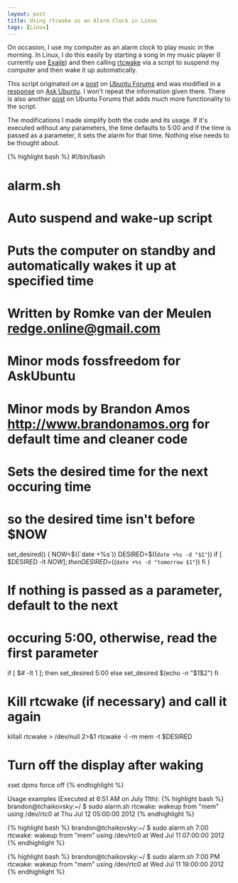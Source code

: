 ```yaml
---
layout: post
title: Using rtcwake as an Alarm Clock in Linux
tags: [Linux]
---
```


On occasion, I use my computer as an alarm clock to play music in the
morning. In Linux, I do this easily by starting a song in my music
player (I currently use [Exaile](http://www.exaile.org/))
and then calling [rtcwake](http://linux.die.net/man/8/rtcwake)
via a script to suspend my computer and then wake it up automatically.

This script originated on a
[post](http://ubuntuforums.org/showpost.php?p=10878570&postcount=36) on
[Ubuntu Forums](http://ubuntuforums.org/) and was modified in a
[response](http://askubuntu.com/questions/61708/automatically-sleep-and-wake-up-at-specific-times)
on [Ask Ubuntu](http://askubuntu.com/). I won't repeat the information
given there. There is also another
[post](http://ubuntuforums.org/showthread.php?p=11282241#post11282241) on
Ubuntu Forums that adds much more functionality to the script.

The modifications I made simplify both the code and its usage. If it's
executed without any parameters, the time defaults to 5:00 and if the
time is passed as a parameter, it sets the alarm for that time.
Nothing else needs to be thought about.

{% highlight bash %}
#!/bin/bash
# alarm.sh
# Auto suspend and wake-up script
#
# Puts the computer on standby and automatically wakes it up at specified time
#
# Written by Romke van der Meulen <redge.online@gmail.com>
# Minor mods fossfreedom for AskUbuntu
# Minor mods by Brandon Amos <http://www.brandonamos.org> for default time and cleaner code

# Sets the desired time for the next occuring time
# so the desired time isn't before $NOW
set_desired() {
    NOW=$((`date +%s`))
    DESIRED=$((`date +%s -d "$1"`))
    if [ $DESIRED -lt $NOW ]; then
        DESIRED=$((`date +%s -d "tomorrow $1"`))
    fi
}

# If nothing is passed as a parameter, default to the next 
# occuring 5:00, otherwise, read the first parameter
if [ $# -lt 1 ]; then
    set_desired 5:00
else
    set_desired $(echo -n "$1$2")
fi

# Kill rtcwake (if necessary) and call it again
killall rtcwake > /dev/null 2>&1
rtcwake -l -m mem -t $DESIRED

# Turn off the display after waking
xset dpms force off
{% endhighlight %}

Usage examples (Executed at 6:51 AM on July 11th):
{% highlight bash %}
brandon@tchaikovsky:~/ $ sudo alarm.sh
rtcwake: wakeup from "mem" using /dev/rtc0 at Thu Jul 12 05:00:00 2012
{% endhighlight %}

{% highlight bash %}
brandon@tchaikovsky:~/ $ sudo alarm.sh 7:00
rtcwake: wakeup from "mem" using /dev/rtc0 at Wed Jul 11 07:00:00 2012
{% endhighlight %}

{% highlight bash %}
brandon@tchaikovsky:~/ $ sudo alarm.sh 7:00 PM
rtcwake: wakeup from "mem" using /dev/rtc0 at Wed Jul 11 19:00:00 2012
{% endhighlight %}


